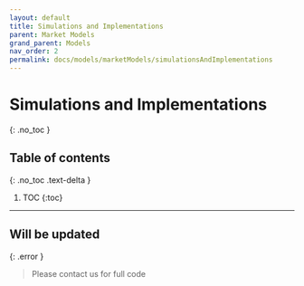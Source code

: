 ```yaml
---
layout: default
title: Simulations and Implementations
parent: Market Models
grand_parent: Models
nav_order: 2
permalink: docs/models/marketModels/simulationsAndImplementations
---
```

# Simulations and Implementations
{: .no_toc }

## Table of contents
{: .no_toc .text-delta }

1. TOC
{:toc}

---

## Will be updated

{: .error }
> Please contact us for full code
